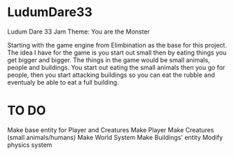 # LudumDare33
Ludum Dare 33 Jam
Theme: You are the Monster

Starting with the game engine from Elimbination as the base for this project.
The idea I have for the game is you start out small then by eating things you get bigger and bigger.
The things in the game would be small animals, people and buildings. You start out eating the small animals then you go for people, then you start attacking buildings so you can eat the rubble and eventualy be able to eat a full building.

# TO DO
Make base entity for Player and Creatures
Make Player
Make Creatures (small animals/humans)
Make World System
Make Buildings' entity
Modify physics system